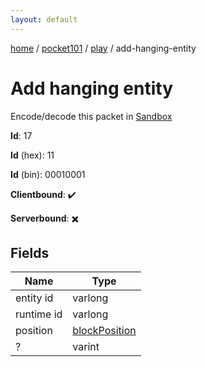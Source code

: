 ```yaml
---
layout: default
---
```


[home](/)  /  [pocket101](/protocol/pocket101)  /  [play](/protocol/pocket101/play)  /  add-hanging-entity

# Add hanging entity

Encode/decode this packet in [Sandbox](../../../sandbox/pocket101#Play.AddHangingEntity)

**Id**: 17

**Id** (hex): 11

**Id** (bin): 00010001

**Clientbound**: ✔️

**Serverbound**: ✖️

## Fields

Name | Type
---|---
entity id | varlong
runtime id | varlong
position | [blockPosition](/protocol/pocket101/types/block-position)
? | varint
